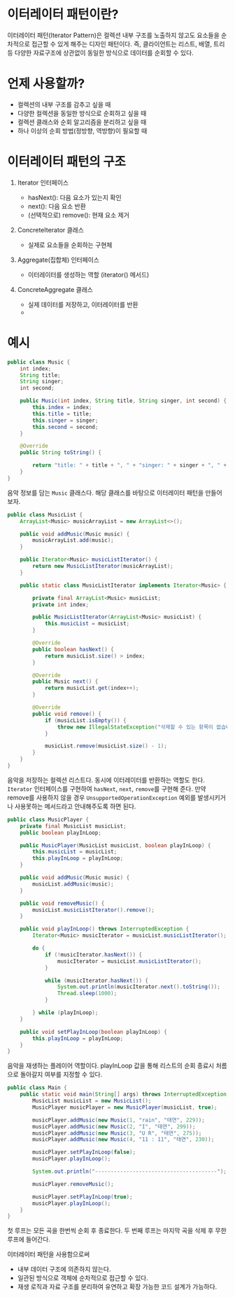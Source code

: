 # 이터레이터 패턴이란?
이터레이터 패턴(Iterator Pattern)은 컬렉션 내부 구조를 노출하지 않고도 요소들을 순차적으로 접근할 수 있게 해주는 디자인 패턴이다. 즉, 클라이언트는 리스트, 배열, 트리 등 다양한 자료구조에 상관없이 동일한 방식으로 데이터를 순회할 수 있다.

# 언제 사용할까?
 - 컬렉션의 내부 구조를 감추고 싶을 때
 - 다양한 컬렉션을 동일한 방식으로 순회하고 싶을 때
 - 컬렉션 클래스와 순회 알고리즘을 분리하고 싶을 때
 - 하나 이상의 순회 방법(정방향, 역방향)이 필요할 때

# 이터레이터 패턴의 구조
1. Iterator 인터페이스
   - hasNext(): 다음 요소가 있는지 확인
   - next(): 다음 요소 반환
   - (선택적으로) remove(): 현재 요소 제거

2. ConcreteIterator 클래스
    - 실제로 요소들을 순회하는 구현체
3. Aggregate(집합체) 인터페이스
    - 이터레이터를 생성하는 역할 (iterator() 메서드)
4. ConcreteAggregate 클래스
    - 실제 데이터를 저장하고, 이터레이터를 반환
    - 
# 예시
```java
public class Music {
    int index;
    String title;
    String singer;
    int second;

    public Music(int index, String title, String singer, int second) {
        this.index = index;
        this.title = title;
        this.singer = singer;
        this.second = second;
    }

    @Override
    public String toString() {

        return "title: " + title + ", " + "singer: " + singer + ", " + "second: " + second + "s";
    }
}
```
음악 정보를 담는 ```Music``` 클래스다. 해당 클래스를 바탕으로 이터레이터 패턴을 만들어 보자.
```java
public class MusicList {
    ArrayList<Music> musicArrayList = new ArrayList<>();

    public void addMusic(Music music) {
        musicArrayList.add(music);
    }

    public Iterator<Music> musicListIterator() {
        return new MusicListIterator(musicArrayList);
    }

    public static class MusicListIterator implements Iterator<Music> {

        private final ArrayList<Music> musicList;
        private int index;

        public MusicListIterator(ArrayList<Music> musicList) {
            this.musicList = musicList;
        }

        @Override
        public boolean hasNext() {
            return musicList.size() > index;
        }

        @Override
        public Music next() {
            return musicList.get(index++);
        }

        @Override
        public void remove() {
            if (musicList.isEmpty()) {
                throw new IllegalStateException("삭제할 수 있는 항목이 없습니다.");
            }

            musicList.remove(musicList.size() - 1);
        }
    }
}
```
음악을 저장하는 컬렉션 리스트다. 동시에 이터레이터를 반환하는 역할도 한다. ```Iterator``` 인터페이스를 구현하여 ```hasNext```, ```next```, ```remove```를 구현해 준다.
만약 remove를 사용하지 않을 경우 ```UnsupportedOperationException``` 예외를 발생시키거나 사용못하는 메서드라고 안내해주도록 하면 된다. 
```java
public class MusicPlayer {
    private final MusicList musicList;
    public boolean playInLoop;

    public MusicPlayer(MusicList musicList, boolean playInLoop) {
        this.musicList = musicList;
        this.playInLoop = playInLoop;
    }

    public void addMusic(Music music) {
        musicList.addMusic(music);
    }

    public void removeMusic() {
        musicList.musicListIterator().remove();
    }

    public void playInLoop() throws InterruptedException {
        Iterator<Music> musicIterator = musicList.musicListIterator();

        do {
            if (!musicIterator.hasNext()) {
                musicIterator = musicList.musicListIterator();
            }

            while (musicIterator.hasNext()) {
                System.out.println(musicIterator.next().toString());
                Thread.sleep(1000);
            }

        } while (playInLoop);
    }

    public void setPlayInLoop(boolean playInLoop) {
        this.playInLoop = playInLoop;
    }
}
```
음악을 재생하는 플레이어 역할이다. playInLoop 값을 통해 리스트의 순회 종료시 처름으로 돌아갈지 여부를 지정할 수 있다.
```java
public class Main {
    public static void main(String[] args) throws InterruptedException {
        MusicList musicList = new MusicList();
        MusicPlayer musicPlayer = new MusicPlayer(musicList, true);

        musicPlayer.addMusic(new Music(1, "rain", "태연", 229));
        musicPlayer.addMusic(new Music(2, "I", "태연", 299));
        musicPlayer.addMusic(new Music(3, "U R", "태연", 275));
        musicPlayer.addMusic(new Music(4, "11 : 11", "태연", 230));

        musicPlayer.setPlayInLoop(false);
        musicPlayer.playInLoop();

        System.out.println("---------------------------------------");

        musicPlayer.removeMusic();

        musicPlayer.setPlayInLoop(true);
        musicPlayer.playInLoop();
    }
}
```
첫 루프는 모든 곡을 한번씩 순회 후 종료한다. 두 번째 루프는 마지막 곡을 삭제 후 무한루프에 들어간다.

이터레이터 패턴을 사용함으로써
 - 내부 데이터 구조에 의존하지 않는다.
 - 일관된 방식으로 객체에 순차적으로 접근할 수 있다.
 - 재생 로직과 자료 구조를 분리하여 유연하고 확장 가능한 코드 설계가 가능하다.